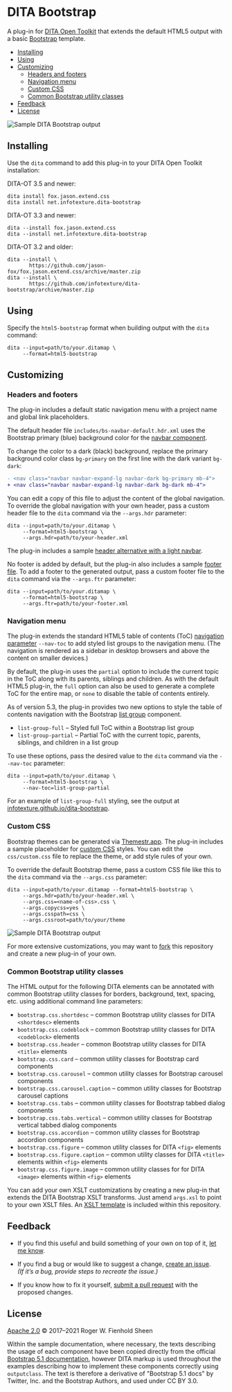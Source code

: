 # DITA Bootstrap

A plug-in for [DITA Open Toolkit][1] that extends the default HTML5 output with a basic [Bootstrap][2] template.

<!-- MarkdownTOC levels="2,3" -->

- [Installing](#installing)
- [Using](#using)
- [Customizing](#customizing)
  - [Headers and footers](#headers-and-footers)
  - [Navigation menu](#navigation-menu)
  - [Custom CSS](#custom-css)
  - [Common Bootstrap utility classes](#common-bootstrap-utility-classes)
- [Feedback](#feedback)
- [License](#license)

<!-- /MarkdownTOC -->

![Sample DITA Bootstrap output](images/default-bootstrap.png)

## Installing

Use the `dita` command to add this plug-in to your DITA Open Toolkit installation:

DITA-OT 3.5 and newer:

```console
dita install fox.jason.extend.css
dita install net.infotexture.dita-bootstrap
```

DITA-OT 3.3 and newer:

```console
dita --install fox.jason.extend.css
dita --install net.infotexture.dita-bootstrap
```

DITA-OT 3.2 and older:

```console
dita --install \
       https://github.com/jason-fox/fox.jason.extend.css/archive/master.zip
dita --install \
       https://github.com/infotexture/dita-bootstrap/archive/master.zip
```

## Using

Specify the `html5-bootstrap` format when building output with the `dita` command:

```console
dita --input=path/to/your.ditamap \
     --format=html5-bootstrap
```

## Customizing

### Headers and footers

The plug-in includes a default static navigation menu with a project name and global link placeholders.

The default header file `includes/bs-navbar-default.hdr.xml` uses the Bootstrap primary (blue) background color for the [navbar component][3].

To change the color to a dark (black) background, replace the primary background color class `bg-primary` on the first line with the dark variant `bg-dark`:

```diff
- <nav class="navbar navbar-expand-lg navbar-dark bg-primary mb-4">
+ <nav class="navbar navbar-expand-lg navbar-dark bg-dark mb-4">
```

You can edit a copy of this file to adjust the content of the global navigation. To override the global navigation with your own header, pass a custom header file to the `dita` command via the `--args.hdr` parameter:

```console
dita --input=path/to/your.ditamap \
     --format=html5-bootstrap \
     --args.hdr=path/to/your-header.xml
```

The plug-in includes a sample [header alternative with a light navbar][4].

No footer is added by default, but the plug-in also includes a sample [footer file][5]. To add a footer to the generated output, pass a custom footer file to the `dita` command via the `--args.ftr` parameter:

```console
dita --input=path/to/your.ditamap \
     --format=html5-bootstrap \
     --args.ftr=path/to/your-footer.xml
```

### Navigation menu

The plug-in extends the standard HTML5 table of contents (ToC) [navigation parameter][6] `--nav-toc` to add styled list groups to the navigation menu. (The navigation is rendered as a sidebar in desktop browsers and above the content on smaller devices.)

By default, the plug-in uses the `partial` option to include the current topic in the ToC along with its parents, siblings and children. As with the default HTML5 plug-in, the `full` option can also be used to generate a complete ToC for the entire map, or `none` to disable the table of contents entirely.

As of version 5.3, the plug-in provides two new options to style the table of contents navigation with the Bootstrap [list group][7] component.

- `list-group-full` – Styled full ToC within a Bootstrap list group
- `list-group-partial` – Partial ToC with the current topic, parents, siblings, and children in a list group

To use these options, pass the desired value to the `dita` command via the `--nav-toc` parameter:

```console
dita --input=path/to/your.ditamap \
     --format=html5-bootstrap \
     --nav-toc=list-group-partial
```

For an example of `list-group-full` styling, see the output at
[infotexture.github.io/dita-bootstrap][8].

### Custom CSS

Bootstrap themes can be generated via [Themestr.app][9]. The plug-in includes a sample placeholder for [custom CSS][10] styles. You can edit the `css/custom.css` file to replace the theme, or add style rules of your own.

To override the default Bootstrap theme, pass a custom CSS file like this to the `dita` command via the `--args.css` parameter:

```console
dita --input=path/to/your.ditamap --format=html5-bootstrap \
     --args.hdr=path/to/your-header.xml \
     --args.css=<name-of-css>.css \
     --args.copycss=yes \
     --args.csspath=css \
     --args.cssroot=path/to/your/theme
```

![Sample DITA Bootstrap output](images/custom-bootstrap.png)

For more extensive customizations, you may want to [fork][11] this repository and create a new plug-in of your own.

### Common Bootstrap utility classes

The HTML output for the following DITA elements can be annotated with common Bootstrap utility classes for borders, background, text, spacing, etc. using additional command line parameters:

- `bootstrap.css.shortdesc` – common Bootstrap utility classes for DITA `<shortdesc>` elements
- `bootstrap.css.codeblock` – common Bootstrap utility classes for DITA `<codeblock>` elements
- `bootstrap.css.header` – common Bootstrap utility classes for DITA `<title>` elements
- `bootstrap.css.card` – common utility classes for Bootstrap card components
- `bootstrap.css.carousel` – common utility classes for Bootstrap carousel components
- `bootstrap.css.carousel.caption` – common utility classes for Bootstrap carousel captions
- `bootstrap.css.tabs` – common utility classes for Bootstrap tabbed dialog components
- `bootstrap.css.tabs.vertical` – common utility classes for Bootstrap vertical tabbed dialog components
- `bootstrap.css.accordion` – common utility classes for Bootstrap accordion components
- `bootstrap.css.figure` – common utility classes for DITA `<fig>` elements
- `bootstrap.css.figure.caption` – common utility classes for DITA `<title>` elements within `<fig>` elements
- `bootstrap.css.figure.image` – common utility classes for for DITA `<image>` elements within `<fig>` elements


You can add your own XSLT customizations by creating a new plug-in that extends the DITA Bootstrap XSLT transforms. Just amend `args.xsl` to point to your own XSLT files. An [XSLT template][12] is included within this repository.

## Feedback

- If you find this useful and build something of your own on top of it, [let me know][13].

- If you find a bug or would like to suggest a change, [create an issue][14].  
  _(If it’s a bug, provide steps to recreate the issue.)_

- If you know how to fix it yourself, [submit a pull request][15] with the proposed changes.

## License

[Apache 2.0](LICENSE) © 2017–2021 Roger W. Fienhold Sheen

Within the sample documentation, where necessary, the texts describing the usage of each component have been copied directly from the official [Bootstrap 5.1 documentation][2], however
DITA markup is used throughout the examples describing how to implement these components correctly using `outputclass`. The text is therefore a derivative of "Bootstrap 5.1 docs" by
Twitter, Inc. and the Bootstrap Authors, and used under CC BY 3.0.

[1]: http://www.dita-ot.org
[2]: https://getbootstrap.com/docs/5.1
[3]: https://getbootstrap.com/docs/5.1/examples/navbars/
[4]: ./includes/bs-navbar-light.hdr.xml
[5]: ./includes/bs-footer-example.xml
[6]: https://www.dita-ot.org/dev/parameters/parameters-html5.html#html5__nav-toc
[7]: https://getbootstrap.com/docs/5.1/components/list-group/
[8]: https://infotexture.github.io/dita-bootstrap
[9]: https://themestr.app/theme
[10]: ./css/custom.css
[11]: https://help.github.com/articles/fork-a-repo/
[12]: ./xsl/html5-bootstrap-template.xsl
[13]: https://twitter.com/infotexture
[14]: https://github.com/infotexture/dita-bootstrap/issues/new
[15]: https://help.github.com/articles/using-pull-requests/
